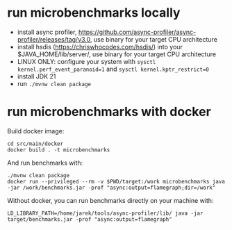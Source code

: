 # run microbenchmarks locally

* install async profiler, https://github.com/async-profiler/async-profiler/releases/tag/v3.0, use binary for your target CPU architecture
* install hsdis (https://chriswhocodes.com/hsdis/) into your $JAVA_HOME/lib/server/, use binary for your target CPU architecture
* LINUX ONLY: configure your system with `sysctl kernel.perf_event_paranoid=1` and `sysctl kernel.kptr_restrict=0`
* install JDK 21
* run `./mvnw clean package`

# run microbenchmarks with docker

Build docker image:

    cd src/main/docker
    docker build . -t microbenchmarks

And run benchmarks with:

    ./mvnw clean package
    docker run --privileged --rm -v $PWD/target:/work microbenchmarks java -jar /work/benchmarks.jar -prof "async:output=flamegraph;dir=/work"

Without docker, you can run benchmarks directly on your machine with:

    LD_LIBRARY_PATH=/home/jarek/tools/async-profiler/lib/ java -jar target/benchmarks.jar -prof "async:output=flamegraph"
